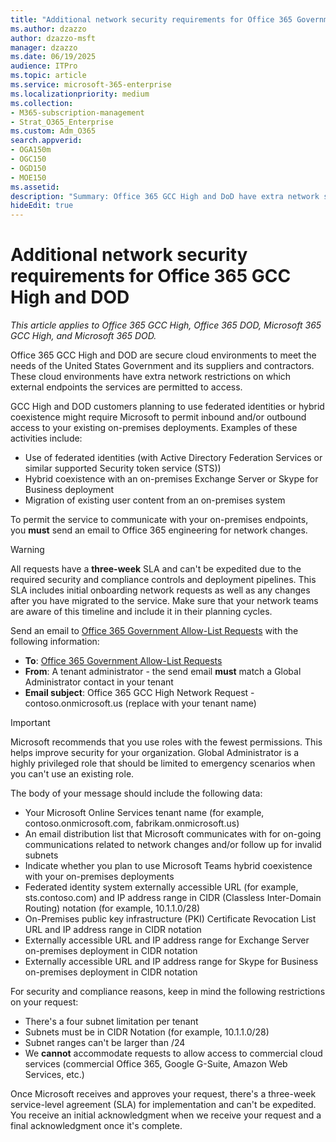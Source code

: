 ```yaml
---
title: "Additional network security requirements for Office 365 Government Community Cloud (GCC) High and DoD"
ms.author: dzazzo
author: dzazzo-msft
manager: dzazzo
ms.date: 06/19/2025
audience: ITPro
ms.topic: article
ms.service: microsoft-365-enterprise
ms.localizationpriority: medium
ms.collection: 
- M365-subscription-management
- Strat_O365_Enterprise
ms.custom: Adm_O365
search.appverid:
- OGA150m
- OGC150
- OGD150
- MOE150
ms.assetid: 
description: "Summary: Office 365 GCC High and DoD have extra network security requirements."
hideEdit: true
---
```


# Additional network security requirements for Office 365 GCC High and DOD

*This article applies to Office 365 GCC High, Office 365 DOD, Microsoft 365 GCC High, and Microsoft 365 DOD.*

Office 365 GCC High and DOD are secure cloud environments to meet the needs of the United States Government and its suppliers and contractors. These cloud environments have extra network restrictions on which external endpoints the services are permitted to access.

GCC High and DOD customers planning to use federated identities or hybrid coexistence might require Microsoft to permit inbound and/or outbound access to your existing on-premises deployments. Examples of these activities include:

* Use of federated identities (with Active Directory Federation Services or similar supported Security token service (STS))
* Hybrid coexistence with an on-premises Exchange Server or Skype for Business deployment
* Migration of existing user content from an on-premises system

To permit the service to communicate with your on-premises endpoints, you **must** send an email to Office 365 engineering for network changes.

> [!WARNING]
> All requests have a **three-week** SLA and can't be expedited due to the required security and compliance controls and deployment pipelines. This SLA includes initial onboarding network requests as well as any changes after you have migrated to the service. Make sure that your network teams are aware of this timeline and include it in their planning cycles.

Send an email to [Office 365 Government Allow-List Requests](mailto:o365gwlt@microsoft.com) with the following information:

* **To**: [Office 365 Government Allow-List Requests](mailto:o365gwlt@microsoft.com)
* **From**: A tenant administrator - the send email **must** match a Global Administrator contact in your tenant
* **Email subject**: Office 365 GCC High Network Request - contoso.onmicrosoft.us (replace with your tenant name)

> [!IMPORTANT]
> Microsoft recommends that you use roles with the fewest permissions. This helps improve security for your organization. Global Administrator is a highly privileged role that should be limited to emergency scenarios when you can't use an existing role.

The body of your message should include the following data:

* Your Microsoft Online Services tenant name (for example, contoso.onmicrosoft.com, fabrikam.onmicrosoft.us)
* An email distribution list that Microsoft communicates with for on-going communications related to network changes and/or follow up for invalid subnets
* Indicate whether you plan to use Microsoft Teams hybrid coexistence with your on-premises deployments
* Federated identity system externally accessible URL (for example, sts.contoso.com) and IP address range in CIDR (Classless Inter-Domain Routing) notation (for example, 10.1.1.0/28)
* On-Premises public key infrastructure (PKI) Certificate Revocation List URL and IP address range in CIDR notation
* Externally accessible URL and IP address range for Exchange Server on-premises deployment in CIDR notation
* Externally accessible URL and IP address range for Skype for Business on-premises deployment in CIDR notation

For security and compliance reasons, keep in mind the following restrictions on your request:

* There's a four subnet limitation per tenant
* Subnets must be in CIDR Notation (for example, 10.1.1.0/28)
* Subnet ranges can't be larger than /24
* We **cannot** accommodate requests to allow access to commercial cloud services (commercial Office 365, Google G-Suite, Amazon Web Services, etc.)

Once Microsoft receives and approves your request, there's a three-week service-level agreement (SLA) for implementation and can't be expedited. You receive an initial acknowledgment when we receive your request and a final acknowledgment once it's complete.

